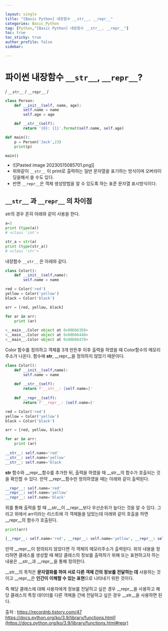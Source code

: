 ```yaml
---

layout: single
title: "[Basic Python] 내장함수 __str__, __repr__"
categories: Basic_Python
tag: [Python,"[Basic Python] 내장함수 __str__, __repr__"]
toc: true
toc_sticky: true
author_profile: false
sidebar:

---
```

# 파이썬 내장함수 `__str__`,  `__repr__`?

/ `__str__` / `__repr__` / 

```python
class Person:
    def __init__(self, name, age):
        self.name = name
        self.age = age

    def __str__(self):
        return '{0}: {1}'.format(self.name, self.age)

def main():
    p = Person('Jack',23)
    print(p)

main()
```
- ![[Pasted image 20230515085701.png]]
- 위와같이 `__str__` 이 print로 출력하는 일반 문자열을 표기하는 방식이며 오버라이딩을해서 쓸 수도 있다.
- 반면 `__repr__`은 객체 생성방법을 알 수 있도록 하는 표준 문자열 표시방식이다.

## `__str__` 과 `__repr__` 의 차이점

str의 경우 흔히 아래와 같이 사용을 한다.

```python
a=3
print (type(a))
# <class 'int'>

str_a = str(a)
print (type(str_a))
# <class 'str'>
```

내장함수 `__str__` 은 아래와 같다.

```python
class Color():
    def __init__(self,name):
        self.name = name

red = Color('red')
yellow = Color('yellow')
black = Color('black')

arr = [red, yellow, black]

for ar in arr:
    print (ar)
    
<__main__.Color object at 0x00D663E8>
<__main__.Color object at 0x00D66448>
<__main__.Color object at 0x00D66478>
```

Color 함수를 정의하고 객체를 3개 만든후
이후 출력을 하였을 때 Color함수의 메모리 주소가 나온다.
함수에 __str__, __repr__을 정의하지 않았기 때문이다.

```python
class Color():
    def __init__(self,name):
        self.name = name
    
    def __str__(self):
        return f'__str__: {self.name=}'
    
    def __repr__(self):
        return f'__repr__: {self.name=}'

red = Color('red')
yellow = Color('yellow')
black = Color('black')

arr = [red, yellow, black]

for ar in arr:
    print (ar)
    
__str__: self.name='red'
__str__: self.name='yellow'
__str__: self.name='black
```

__str__ 함수와 __repr__함수를 추가한 뒤, 출력을 하였을 때 __str__의 함수가 호출되는 것을 확인할 수 있다.
만약 __repr__함수만 정의하였을 때는 아래와 같이 출력된다.

```python
__repr__: self.name='red'
__repr__: self.name='yellow'
__repr__: self.name='black'
```

위를 통해 출력을 할 때 __str__이 __repr__보다 우선순위가 높다는 것을 알 수 있다.
그리고 위에서 arr이라는 리스트에 각 객체들을 담았는데 아래와 같이 호출을 하면 __repr__의 함수가 호출된다.

```python
print(arr)

[__repr__: self.name='red', __repr__: self.name='yellow', __repr__: self.name='black']
```

만약 __repr__이 정의되지 않았다면 각 객체의 메모리주소가 출력된다.
위의 내용을 정리하면 클래스를 생성할 때 해당 클래스의 정보를 출력하기 위해 또는 표현하고자 하는 내용은
__str__과 __repr__을 통해 정의한다.

__str__의 목적은 **문자열화를 하여 서로 다른 객체 간의 정보를 전달하는 데** 사용하는 것이고
__repr__은 **인간이 이해할 수 있는 표현**으로 나타내기 위한 것이다.

즉 해당 클래스에 대해 사용자에게 정보를 전달하고 싶은 경우 __repr__을 사용하고
해당 클래스의 특정 데이터를 다른 객체들 간에 전달하고 싶은 경우 __str__을 사용하면 된다.


출처 : 
https://recordnb.tistory.com/47
[https://docs.python.org/ko/3.9/library/functions.html](https://docs.python.org/ko/3.9/library/functions.html#repr)
](https://docs.python.org/ko/3.9/library/functions.html#repr)